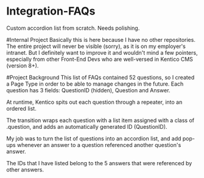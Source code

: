 # Integration-FAQs
Custom accordion list from scratch. Needs polishing.

#Internal Project
Basically this is here because I have no other repositories. 
The entire project will never be visible (sorry), as it is on
my employer's intranet.
But I definitely want to improve it and wouldn't mind a few 
pointers, especially from other Front-End Devs who are well-versed 
in Kentico CMS (version 8+).

#Project Background
This list of FAQs contained 52 questions, so I created a Page Type in order to be able to manage changes in the future. 
Each question has 3 fields: QuestionID (hidden), Question and Answer. 

At runtime, Kentico spits out each question through a repeater, into an ordered list.

The transition wraps each question with a list item assigned with a class of .question, and adds an automatically generated ID (QuestionID).

My job was to turn the list of questions into an accordion list, and add pop-ups whenever an answer to a question referenced another question's answer.

The IDs that I have listed belong to the 5 answers that were referenced by other answers.
